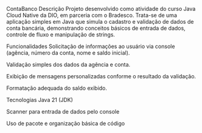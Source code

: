ContaBanco
Descrição
Projeto desenvolvido como atividade do curso Java Cloud Native da DIO, em parceria com o Bradesco. Trata-se de uma aplicação simples em Java que simula o cadastro e validação de dados de conta bancária, demonstrando conceitos básicos de entrada de dados, controle de fluxo e manipulação de strings.

Funcionalidades
Solicitação de informações ao usuário via console (agência, número da conta, nome e saldo inicial).

Validação simples dos dados da agência e conta.

Exibição de mensagens personalizadas conforme o resultado da validação.

Formatação adequada do saldo exibido.

Tecnologias
Java 21 (JDK)

Scanner para entrada de dados pelo console

Uso de pacote e organização básica de código